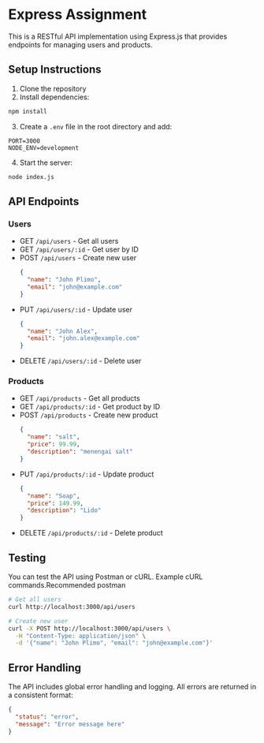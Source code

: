 # Express Assignment

This is a RESTful API implementation using Express.js that provides endpoints for managing users and products.

## Setup Instructions

1. Clone the repository
2. Install dependencies:
```bash
npm install
```
3. Create a `.env` file in the root directory and add:
```
PORT=3000
NODE_ENV=development
```
4. Start the server:
```bash
node index.js
```

## API Endpoints

### Users

- GET `/api/users` - Get all users
- GET `/api/users/:id` - Get user by ID
- POST `/api/users` - Create new user
  ```json
  {
    "name": "John Plimo",
    "email": "john@example.com"
  }
  ```
- PUT `/api/users/:id` - Update user
  ```json
  {
    "name": "John Alex",
    "email": "john.alex@example.com"
  }
  ```
- DELETE `/api/users/:id` - Delete user

### Products

- GET `/api/products` - Get all products
- GET `/api/products/:id` - Get product by ID
- POST `/api/products` - Create new product
  ```json
  {
    "name": "salt",
    "price": 99.99,
    "description": "menengai salt"
  }
  ```
- PUT `/api/products/:id` - Update product
  ```json
  {
    "name": "Soap",
    "price": 149.99,
    "description": "Lido"
  }
  ```
- DELETE `/api/products/:id` - Delete product

## Testing

You can test the API using Postman or cURL. Example cURL commands.Recommended postman


```bash
# Get all users
curl http://localhost:3000/api/users

# Create new user
curl -X POST http://localhost:3000/api/users \
  -H "Content-Type: application/json" \
  -d '{"name": "John Plimo", "email": "john@example.com"}'
```

## Error Handling

The API includes global error handling and logging. All errors are returned in a consistent format:

```json
{
  "status": "error",
  "message": "Error message here"
}
```
